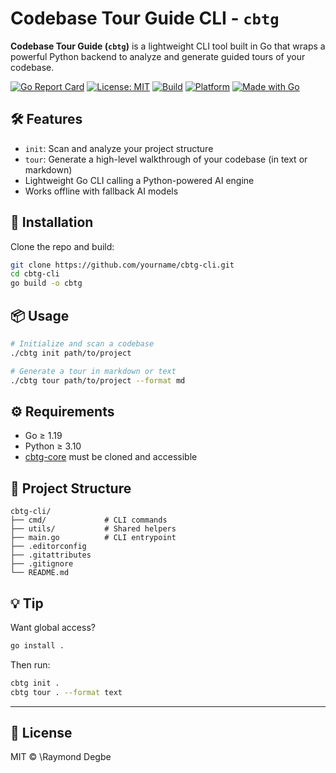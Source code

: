 # Codebase Tour Guide CLI - `cbtg`

**Codebase Tour Guide (`cbtg`)** is a lightweight CLI tool built in Go that wraps a powerful Python backend to analyze and generate guided tours of your codebase.

[![Go Report Card](https://goreportcard.com/badge/github.com/mrdegbe/cbtg-cli)](https://goreportcard.com/report/github.com/mrdegbe/cbtg-cli)
[![License: MIT](https://img.shields.io/badge/license-MIT-blue.svg)](LICENSE)
[![Build](https://img.shields.io/badge/build-passing-brightgreen)]()
[![Platform](https://img.shields.io/badge/platform-cross--platform-lightgrey)]()
[![Made with Go](https://img.shields.io/badge/made%20with-Go-1f425f.svg)]()

## 🛠 Features

- `init`: Scan and analyze your project structure
- `tour`: Generate a high-level walkthrough of your codebase (in text or markdown)
- Lightweight Go CLI calling a Python-powered AI engine
- Works offline with fallback AI models

## 🚀 Installation

Clone the repo and build:

```bash
git clone https://github.com/yourname/cbtg-cli.git
cd cbtg-cli
go build -o cbtg
````

## 📦 Usage

```bash
# Initialize and scan a codebase
./cbtg init path/to/project

# Generate a tour in markdown or text
./cbtg tour path/to/project --format md
```

## ⚙ Requirements

* Go ≥ 1.19
* Python ≥ 3.10
* [cbtg-core](https://github.com/mrdegbe/cbtg-core) must be cloned and accessible

## 📁 Project Structure

```
cbtg-cli/
├── cmd/             # CLI commands
├── utils/           # Shared helpers
├── main.go          # CLI entrypoint
├── .editorconfig
├── .gitattributes
├── .gitignore
└── README.md
```

## 💡 Tip

Want global access?

```bash
go install .
```

Then run:

```bash
cbtg init .
cbtg tour . --format text
```

---

## 📜 License

MIT © \Raymond Degbe
